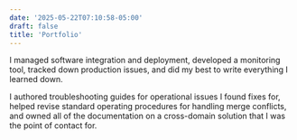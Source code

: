 ```yaml
---
date: '2025-05-22T07:10:58-05:00'
draft: false
title: 'Portfolio'
---
```


I managed software integration and deployment, developed a monitoring tool, tracked down production issues, and did my best to write everything I learned down.

I authored troubleshooting guides for operational issues I found fixes for, helped revise standard operating procedures for handling merge conflicts, and owned all of the documentation on a cross-domain solution that I was the point of contact for.

